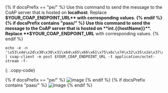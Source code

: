 {% if docsPrefix == "pe/" %}
Use this command to send the message to the CoAP server that is hosted on **localhost**. Replace **$YOUR_COAP_ENDPOINT_URL** with corresponding values.
{% endif %}
{% if docsPrefix contains "paas/" %}
Use this command to send the message to the CoAP server that is hosted on **int.{{hostName}}**. Replace **$YOUR_COAP_ENDPOINT_URL** with corresponding values.
{% endif %}

```shell
echo -e -n '\x53\x4e\x2d\x30\x30\x31\x64\x65\x66\x61\x75\x6c\x74\x32\x35\x2e\x37\x36\x39' | coap-client -m post $YOUR_COAP_ENDPOINT_URL -t application/octet-stream -f-
```
{: .copy-code}

{% if docsPrefix == "pe/" %}
![image](https://img.thingsboard.io/user-guide/integrations/coap/terminal-binary-pe.png)
{% endif %}
{% if docsPrefix contains "paas/" %}
![image](https://img.thingsboard.io/user-guide/integrations/coap/terminal-binary-paas.png)
{% endif %}